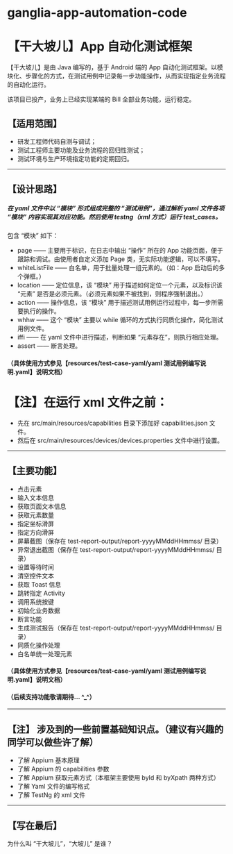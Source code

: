 # ganglia-app-automation-code

# 【干大坡儿】App 自动化测试框架

【干大坡儿】是由 Java 编写的，基于 Android 端的 App 自动化测试框架。以模块化、步骤化的方式，在测试用例中记录每一步功能操作，从而实现指定业务流程的自动化运行。

该项目已投产，业务上已经实现某端的 Bill 全部业务功能，运行稳定。

## 【适用范围】

- 研发工程师代码自测与调试；
- 测试工程师主要功能及业务流程的回归性测试；
- 测试环境与生产环境指定功能的定期回归。

---

## 【设计思路】

##### 在 yaml 文件中以 “模块” 形式组成完整的 “测试用例”，通过解析 yaml 文件各项 “模块” 内容实现其对应功能。然后使用 testng（xml 方式）运行 test_cases。

包含 “模块” 如下：

- page —— 主要用于标识，在日志中输出 “操作” 所在的 App 功能页面，便于跟踪和调试。由使用者自定义添加 Page 类，无实际功能逻辑，可以不填写。
- whiteListFile —— 白名单，用于批量处理一组元素的。（如：App 启动后的多个弹框。）
- location —— 定位信息，该 “模块” 用于描述如何定位一个元素，以及标识该 “元素” 是否是必须元素。（必须元素如果不被找到，则程序强制退出。）
- action —— 操作信息，该 “模块” 用于描述测试用例运行过程中，每一步所需要执行的操作。
- whhw —— 这个 “模块” 主要以 while 循环的方式执行同质化操作，简化测试用例文件。
- iffi —— 在 yaml 文件中进行描述，判断如果 “元素存在”，则执行相应处理。
- assert —— 断言处理。

#### （具体使用方式参见【resources/test-case-yaml/yaml 测试用例编写说明.yaml】说明文档）

# 【注】在运行 xml 文件之前：

- 先在 src/main/resources/capabilities 目录下添加好 capabilities.json 文件。
- 然后在 src/main/resources/devices/devices.properties 文件中进行设置。

---

## 【主要功能】

- 点击元素
- 输入文本信息
- 获取页面文本信息
- 获取元素数量
- 指定坐标滑屏
- 指定方向滑屏
- 屏幕截图（保存在 test-report-output/report-yyyyMMddHHmmss/ 目录）
- 异常退出截图（保存在 test-report-output/report-yyyyMMddHHmmss/ 目录）
- 设置等待时间
- 清空控件文本
- 获取 Toast 信息
- 跳转指定 Activity
- 调用系统按键
- 初始化业务数据
- 断言功能
- 生成测试报告（保存在 test-report-output/report-yyyyMMddHHmmss/ 目录）
- 同质化操作处理
- 白名单统一处理元素

#### （具体使用方式参见【resources/test-case-yaml/yaml 测试用例编写说明.yaml】说明文档）

#### （后续支持功能敬请期待… ^_^）

---

## 【注】 涉及到的一些前置基础知识点。（建议有兴趣的同学可以做些许了解）

- 了解 Appium 基本原理
- 了解 Appium 的 capabilities 参数
- 了解 Appium 获取元素方式（本框架主要使用 byId 和 byXpath 两种方式）
- 了解 Yaml 文件的编写格式
- 了解 TestNg 的 xml 文件

---

## 【写在最后】

为什么叫 “干大坡儿”，“大坡儿” 是谁？